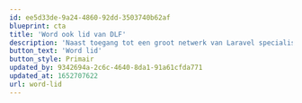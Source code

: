 ```yaml
---
id: ee5d33de-9a24-4860-92dd-3503740b62af
blueprint: cta
title: 'Word ook lid van DLF'
description: 'Naast toegang tot een groot netwerk van Laravel specialisten krijg je exclusief toegang tot Laravel events en een keurmerk voor je organisatie. Ook promoten wij onze leden onder toekomstige klanten!'
button_text: 'Word lid'
button_style: Primair
updated_by: 9342694a-2c6c-4640-8da1-91a61cfda771
updated_at: 1652707622
url: word-lid
---
```

